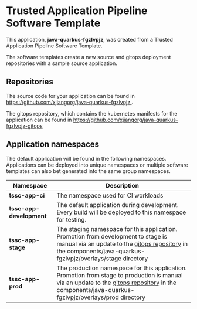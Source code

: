 # Trusted Application Pipeline Software Template

This application, **java-quarkus-fgzlvpjz**, was created from a Trusted Application Pipeline Software Template.

The software templates create a new source and gitops deployment repositories with a sample source application. 

## Repositories

The source code for your application can be found in [https://github.com/xjiangorg/java-quarkus-fgzlvpjz ](https://github.com/xjiangorg/java-quarkus-fgzlvpjz ).
 
The gitops repository, which contains the kubernetes manifests for the application can be found in 
[https://github.com/xjiangorg/java-quarkus-fgzlvpjz-gitops ](https://github.com/xjiangorg/java-quarkus-fgzlvpjz-gitops ) 

## Application namespaces 

The default application will be found in the following namespaces. Applications can be deployed into unique namespaces or multiple software templates can also bet generated into the same group namespaces.  

|  Namespace   |  Description   |  
| -------- | -------- |
| **tssc-app-ci** | The namespace used for CI workloads |
| **tssc-app-development** | The default application during development. Every build will be deployed to this namespace for testing. |
| **tssc-app-stage** | The staging namespace for this application. Promotion from development to stage is manual via an update to the [gitops repository](https://github.com/xjiangorg/java-quarkus-fgzlvpjz-gitops ) in the components/java-quarkus-fgzlvpjz/overlays/stage directory |
| **tssc-app-prod** | The production namespace for this application. Promotion from stage to production is manual via an update to the [gitops repository](https://github.com/xjiangorg/java-quarkus-fgzlvpjz-gitops ) in the components/java-quarkus-fgzlvpjz/overlays/prod directory |